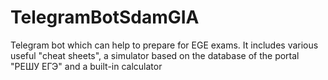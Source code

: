 # TelegramBotSdamGIA
Telegram bot which can help to prepare for EGE exams. It includes various useful "cheat sheets", a simulator based on the database of the portal "РЕШУ ЕГЭ" and a built-in calculator
